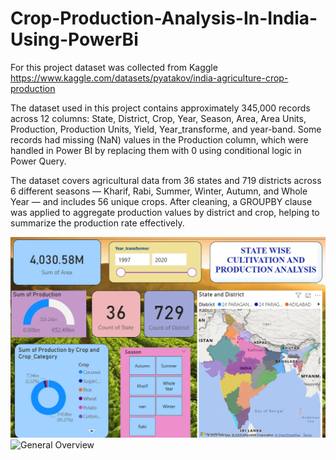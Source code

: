 # Crop-Production-Analysis-In-India-Using-PowerBi
For this project dataset was collected from Kaggle https://www.kaggle.com/datasets/pyatakov/india-agriculture-crop-production

The dataset used in this project contains approximately 345,000 records across 12 columns: State, District, Crop, Year, Season, Area, Area Units, Production, Production Units, Yield, Year_transforme, and year-band. Some records had missing (NaN) values in the Production column, which were handled in Power BI by replacing them with 0 using conditional logic in Power Query.

The dataset covers agricultural data from 36 states and 719 districts across 6 different seasons — Kharif, Rabi, Summer, Winter, Autumn, and Whole Year — and includes 56 unique crops. After cleaning, a GROUPBY clause was applied to aggregate production values by district and crop, helping to summarize the production rate effectively.

![General Overview](https://github.com/Sumanasumithra04/Crop-Production-Analysis-In-India-Using-PowerBi/blob/94a6bdfa069ce05ff92cc87d9f16082c2790d922/Screenshot%202025-07-02%20225637.png)
![General Overview]()
